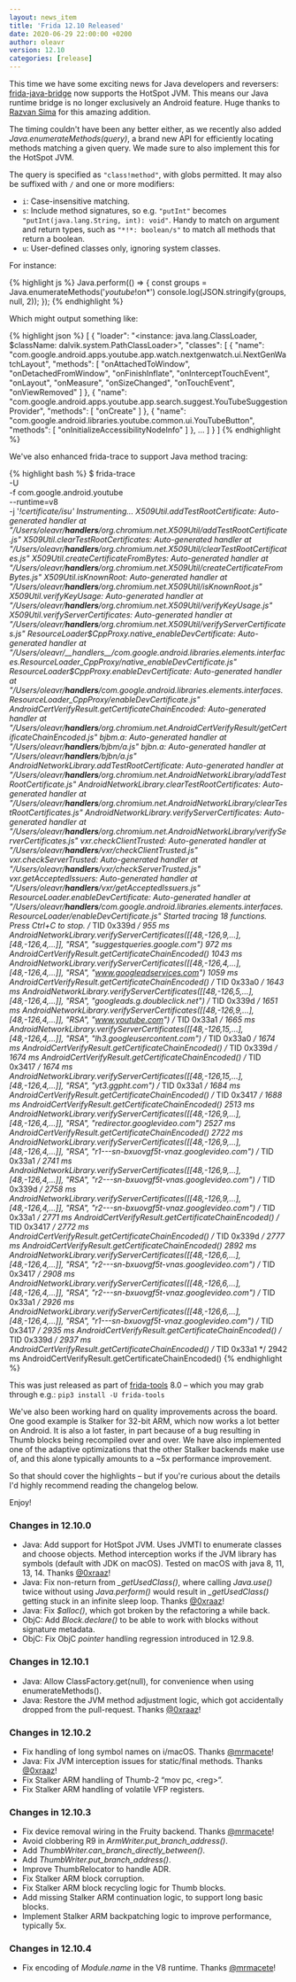 ```yaml
---
layout: news_item
title: 'Frida 12.10 Released'
date: 2020-06-29 22:00:00 +0200
author: oleavr
version: 12.10
categories: [release]
---
```


This time we have some exciting news for Java developers and reversers:
[frida-java-bridge][] now supports the HotSpot JVM. This means our Java
runtime bridge is no longer exclusively an Android feature. Huge thanks to
[Razvan Sima][] for this amazing addition.

The timing couldn't have been any better either, as we recently also added
*Java.enumerateMethods(query)*, a brand new API for efficiently locating methods
matching a given query. We made sure to also implement this for the HotSpot JVM.

The query is specified as `"class!method"`, with globs permitted. It may also be
suffixed with `/` and one or more modifiers:

-   `i`: Case-insensitive matching.
-   `s`: Include method signatures, so e.g. `"putInt"` becomes
    `"putInt(java.lang.String, int): void"`. Handy to match on argument and
    return types, such as `"*!*: boolean/s"` to match all methods that return a
    boolean.
-   `u`: User-defined classes only, ignoring system classes.

For instance:

{% highlight js %}
Java.perform(() => {
  const groups = Java.enumerateMethods('*youtube*!on*')
  console.log(JSON.stringify(groups, null, 2));
});
{% endhighlight %}

Which might output something like:

{% highlight json %}
[
  {
    "loader": "<instance: java.lang.ClassLoader, $className: dalvik.system.PathClassLoader>",
    "classes": [
      {
        "name": "com.google.android.apps.youtube.app.watch.nextgenwatch.ui.NextGenWatchLayout",
        "methods": [
          "onAttachedToWindow",
          "onDetachedFromWindow",
          "onFinishInflate",
          "onInterceptTouchEvent",
          "onLayout",
          "onMeasure",
          "onSizeChanged",
          "onTouchEvent",
          "onViewRemoved"
        ]
      },
      {
        "name": "com.google.android.apps.youtube.app.search.suggest.YouTubeSuggestionProvider",
        "methods": [
          "onCreate"
        ]
      },
      {
        "name": "com.google.android.libraries.youtube.common.ui.YouTubeButton",
        "methods": [
          "onInitializeAccessibilityNodeInfo"
        ]
      },
      …
    ]
  }
]
{% endhighlight %}

We've also enhanced frida-trace to support Java method tracing:

{% highlight bash %}
$ frida-trace \
    -U \
    -f com.google.android.youtube \
    --runtime=v8 \
    -j '*!*certificate*/isu'
Instrumenting...
X509Util.addTestRootCertificate: Auto-generated handler at "/Users/oleavr/__handlers__/org.chromium.net.X509Util/addTestRootCertificate.js"
X509Util.clearTestRootCertificates: Auto-generated handler at "/Users/oleavr/__handlers__/org.chromium.net.X509Util/clearTestRootCertificates.js"
X509Util.createCertificateFromBytes: Auto-generated handler at "/Users/oleavr/__handlers__/org.chromium.net.X509Util/createCertificateFromBytes.js"
X509Util.isKnownRoot: Auto-generated handler at "/Users/oleavr/__handlers__/org.chromium.net.X509Util/isKnownRoot.js"
X509Util.verifyKeyUsage: Auto-generated handler at "/Users/oleavr/__handlers__/org.chromium.net.X509Util/verifyKeyUsage.js"
X509Util.verifyServerCertificates: Auto-generated handler at "/Users/oleavr/__handlers__/org.chromium.net.X509Util/verifyServerCertificates.js"
ResourceLoader$CppProxy.native_enableDevCertificate: Auto-generated handler at "/Users/oleavr/__handlers__/com.google.android.libraries.elements.interfaces.ResourceLoader_CppProxy/native_enableDevCertificate.js"
ResourceLoader$CppProxy.enableDevCertificate: Auto-generated handler at "/Users/oleavr/__handlers__/com.google.android.libraries.elements.interfaces.ResourceLoader_CppProxy/enableDevCertificate.js"
AndroidCertVerifyResult.getCertificateChainEncoded: Auto-generated handler at "/Users/oleavr/__handlers__/org.chromium.net.AndroidCertVerifyResult/getCertificateChainEncoded.js"
bjbm.a: Auto-generated handler at "/Users/oleavr/__handlers__/bjbm/a.js"
bjbn.a: Auto-generated handler at "/Users/oleavr/__handlers__/bjbn/a.js"
AndroidNetworkLibrary.addTestRootCertificate: Auto-generated handler at "/Users/oleavr/__handlers__/org.chromium.net.AndroidNetworkLibrary/addTestRootCertificate.js"
AndroidNetworkLibrary.clearTestRootCertificates: Auto-generated handler at "/Users/oleavr/__handlers__/org.chromium.net.AndroidNetworkLibrary/clearTestRootCertificates.js"
AndroidNetworkLibrary.verifyServerCertificates: Auto-generated handler at "/Users/oleavr/__handlers__/org.chromium.net.AndroidNetworkLibrary/verifyServerCertificates.js"
vxr.checkClientTrusted: Auto-generated handler at "/Users/oleavr/__handlers__/vxr/checkClientTrusted.js"
vxr.checkServerTrusted: Auto-generated handler at "/Users/oleavr/__handlers__/vxr/checkServerTrusted.js"
vxr.getAcceptedIssuers: Auto-generated handler at "/Users/oleavr/__handlers__/vxr/getAcceptedIssuers.js"
ResourceLoader.enableDevCertificate: Auto-generated handler at "/Users/oleavr/__handlers__/com.google.android.libraries.elements.interfaces.ResourceLoader/enableDevCertificate.js"
Started tracing 18 functions. Press Ctrl+C to stop.
           /* TID 0x339d */
   955 ms  AndroidNetworkLibrary.verifyServerCertificates([[48,-126,9,…],[48,-126,4,…]], "RSA", "suggestqueries.google.com")
   972 ms  AndroidCertVerifyResult.getCertificateChainEncoded()
  1043 ms  AndroidNetworkLibrary.verifyServerCertificates([[48,-126,4,…],[48,-126,4,…]], "RSA", "www.googleadservices.com")
  1059 ms  AndroidCertVerifyResult.getCertificateChainEncoded()
           /* TID 0x33a0 */
  1643 ms  AndroidNetworkLibrary.verifyServerCertificates([[48,-126,5,…],[48,-126,4,…]], "RSA", "googleads.g.doubleclick.net")
           /* TID 0x339d */
  1651 ms  AndroidNetworkLibrary.verifyServerCertificates([[48,-126,9,…],[48,-126,4,…]], "RSA", "www.youtube.com")
           /* TID 0x33a1 */
  1665 ms  AndroidNetworkLibrary.verifyServerCertificates([[48,-126,15,…],[48,-126,4,…]], "RSA", "lh3.googleusercontent.com")
           /* TID 0x33a0 */
  1674 ms  AndroidCertVerifyResult.getCertificateChainEncoded()
           /* TID 0x339d */
  1674 ms  AndroidCertVerifyResult.getCertificateChainEncoded()
           /* TID 0x3417 */
  1674 ms  AndroidNetworkLibrary.verifyServerCertificates([[48,-126,15,…],[48,-126,4,…]], "RSA", "yt3.ggpht.com")
           /* TID 0x33a1 */
  1684 ms  AndroidCertVerifyResult.getCertificateChainEncoded()
           /* TID 0x3417 */
  1688 ms  AndroidCertVerifyResult.getCertificateChainEncoded()
  2513 ms  AndroidNetworkLibrary.verifyServerCertificates([[48,-126,9,…],[48,-126,4,…]], "RSA", "redirector.googlevideo.com")
  2527 ms  AndroidCertVerifyResult.getCertificateChainEncoded()
  2722 ms  AndroidNetworkLibrary.verifyServerCertificates([[48,-126,9,…],[48,-126,4,…]], "RSA", "r1---sn-bxuovgf5t-vnaz.googlevideo.com")
           /* TID 0x33a1 */
  2741 ms  AndroidNetworkLibrary.verifyServerCertificates([[48,-126,9,…],[48,-126,4,…]], "RSA", "r2---sn-bxuovgf5t-vnas.googlevideo.com")
           /* TID 0x339d */
  2758 ms  AndroidNetworkLibrary.verifyServerCertificates([[48,-126,9,…],[48,-126,4,…]], "RSA", "r2---sn-bxuovgf5t-vnaz.googlevideo.com")
           /* TID 0x33a1 */
  2771 ms  AndroidCertVerifyResult.getCertificateChainEncoded()
           /* TID 0x3417 */
  2772 ms  AndroidCertVerifyResult.getCertificateChainEncoded()
           /* TID 0x339d */
  2777 ms  AndroidCertVerifyResult.getCertificateChainEncoded()
  2892 ms  AndroidNetworkLibrary.verifyServerCertificates([[48,-126,6,…],[48,-126,4,…]], "RSA", "r2---sn-bxuovgf5t-vnas.googlevideo.com")
           /* TID 0x3417 */
  2908 ms  AndroidNetworkLibrary.verifyServerCertificates([[48,-126,6,…],[48,-126,4,…]], "RSA", "r2---sn-bxuovgf5t-vnaz.googlevideo.com")
           /* TID 0x33a1 */
  2926 ms  AndroidNetworkLibrary.verifyServerCertificates([[48,-126,6,…],[48,-126,4,…]], "RSA", "r1---sn-bxuovgf5t-vnaz.googlevideo.com")
           /* TID 0x3417 */
  2935 ms  AndroidCertVerifyResult.getCertificateChainEncoded()
           /* TID 0x339d */
  2937 ms  AndroidCertVerifyResult.getCertificateChainEncoded()
           /* TID 0x33a1 */
  2942 ms  AndroidCertVerifyResult.getCertificateChainEncoded()
{% endhighlight %}

This was just released as part of [frida-tools][] 8.0 – which you may grab
through e.g.: `pip3 install -U frida-tools`

We've also been working hard on quality improvements across the board. One good
example is Stalker for 32-bit ARM, which now works a lot better on Android. It
is also a lot faster, in part because of a bug resulting in Thumb blocks being
recompiled over and over. We have also implemented one of the adaptive
optimizations that the other Stalker backends make use of, and this alone
typically amounts to a ~5x performance improvement.

So that should cover the highlights – but if you're curious about the details
I'd highly recommend reading the changelog below.

Enjoy!


### Changes in 12.10.0

- Java: Add support for HotSpot JVM. Uses JVMTI to enumerate classes and choose
  objects. Method interception works if the JVM library has symbols (default
  with JDK on macOS). Tested on macOS with java 8, 11, 13, 14. Thanks
  [@0xraaz][]!
- Java: Fix non-return from *_getUsedClass()*, where calling *Java.use()* twice
  without using *Java.perform()* would result in *_getUsedClass()* getting stuck
  in an infinite sleep loop. Thanks [@0xraaz][]!
- Java: Fix *$alloc()*, which got broken by the refactoring a while back.
- ObjC: Add *Block.declare()* to be able to work with blocks without signature
  metadata.
- ObjC: Fix ObjC *pointer* handling regression introduced in 12.9.8.

### Changes in 12.10.1

- Java: Allow ClassFactory.get(null), for convenience when using
  enumerateMethods().
- Java: Restore the JVM method adjustment logic, which got accidentally dropped
  from the pull-request. Thanks [@0xraaz][]!

### Changes in 12.10.2

- Fix handling of long symbol names on i/macOS. Thanks [@mrmacete][]!
- Java: Fix JVM interception issues for static/final methods. Thanks
  [@0xraaz][]!
- Fix Stalker ARM handling of Thumb-2 “mov pc, \<reg\>”.
- Fix Stalker ARM handling of volatile VFP registers.

### Changes in 12.10.3

- Fix device removal wiring in the Fruity backend. Thanks [@mrmacete][]!
- Avoid clobbering R9 in *ArmWriter.put_branch_address()*.
- Add *ThumbWriter.can_branch_directly_between()*.
- Add *ThumbWriter.put_branch_address()*.
- Improve ThumbRelocator to handle ADR.
- Fix Stalker ARM block corruption.
- Fix Stalker ARM block recycling logic for Thumb blocks.
- Add missing Stalker ARM continuation logic, to support long basic blocks.
- Implement Stalker ARM backpatching logic to improve performance, typically 5x.

### Changes in 12.10.4

- Fix encoding of *Module.name* in the V8 runtime. Thanks [@mrmacete][]!


[frida-java-bridge]: https://github.com/frida/frida-java-bridge
[Razvan Sima]: https://twitter.com/0xraaz
[frida-tools]: https://github.com/frida/frida-tools
[@0xraaz]: https://twitter.com/0xraaz
[@mrmacete]: https://twitter.com/bezjaje
